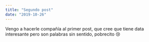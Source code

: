 ```yaml
---
title: "Segundo post"
date: "2019-10-26"
---
```


Vengo a hacerle compañía al primer post, que cree que tiene data interesante
pero son palabras sin sentido, pobrecito 😢
